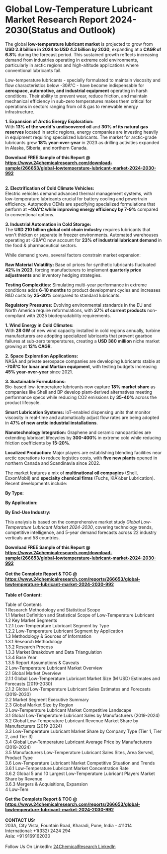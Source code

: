 <h1>Global Low-Temperature Lubricant Market Research Report 2024-2030(Status and Outlook)</h1><p>The global <strong>low-temperature lubricant market</strong> is projected to grow from <strong>USD 2.8 billion in 2024 to USD 4.3 billion by 2030</strong>, expanding at a <strong>CAGR of 6.8%</strong> during the forecast period. This sustained growth reflects increasing demand from industries operating in extreme cold environments, particularly in arctic regions and high-altitude applications where conventional lubricants fail.</p><p>Low-temperature lubricants - specially formulated to maintain viscosity and flow characteristics below -30Â°C - have become indispensable for <strong>aerospace, automotive, and industrial equipment</strong> operating in harsh conditions. Their ability to prevent wear, reduce friction, and maintain mechanical efficiency in sub-zero temperatures makes them critical for operations in sectors ranging from oil &amp; gas to renewable energy infrastructure.</p><p><strong>1. Expansion of Arctic Energy Exploration:</strong><br>
With <strong>13% of the world's undiscovered oil</strong> and <strong>30% of its natural gas reserves</strong> located in arctic regions, energy companies are investing heavily in equipment requiring specialized lubricants. The market for arctic-grade lubricants grew <strong>18% year-over-year</strong> in 2023 as drilling activities expanded in Alaska, Siberia, and northern Canada.</p><div><b>Download FREE Sample of this Report @ 
            <a href="https://www.24chemicalresearch.com/download-sample/266653/global-lowtemperature-lubricant-market-2024-2030-992">
            https://www.24chemicalresearch.com/download-sample/266653/global-lowtemperature-lubricant-market-2024-2030-992</a></b></div><br><p><strong>2. Electrification of Cold Climate Vehicles:</strong><br>
Electric vehicles demand advanced thermal management systems, with low-temperature lubricants crucial for battery cooling and powertrain efficiency. Automotive OEMs are specifying specialized formulations that perform at <strong>-40Â°C while improving energy efficiency by 7-9%</strong> compared to conventional options.</p><p><strong>3. Industrial Automation in Cold Storage:</strong><br>
The <strong>USD 210 billion global cold chain industry</strong> requires lubricants that won't thicken or separate in freezer environments. Automated warehouses operating at -28Â°C now account for <strong>23% of industrial lubricant demand</strong> in the food &amp; pharmaceutical sectors.</p><p>While demand grows, several factors constrain market expansion:</p><p><strong>Raw Material Volatility:</strong> Base oil prices for synthetic lubricants fluctuated <strong>42% in 2023</strong>, forcing manufacturers to implement <strong>quarterly price adjustments</strong> and inventory hedging strategies.</p><p><strong>Testing Complexities:</strong> Simulating multi-year performance in extreme conditions adds <strong>6-10 months</strong> to product development cycles and increases R&amp;D costs by <strong>25-30%</strong> compared to standard lubricants.</p><p><strong>Regulatory Pressures:</strong> Evolving environmental standards in the EU and North America require reformulations, with <strong>37% of current products</strong> non-compliant with 2025 biodegradability requirements.</p><p><strong>1. Wind Energy in Cold Climates:</strong><br>
With <strong>28 GW</strong> of new wind capacity installed in cold regions annually, turbine manufacturers are adopting specialized lubricants that prevent gearbox failures at sub-zero temperatures, creating a <strong>USD 380 million</strong> niche market growing at <strong>12% CAGR</strong>.</p><p><strong>2. Space Exploration Applications:</strong><br>
NASA and private aerospace companies are developing lubricants stable at <strong>-70Â°C for lunar and Martian equipment</strong>, with testing budgets increasing <strong>45% year-over-year</strong> since 2021.</p><p><strong>3. Sustainable Formulations:</strong><br>
Bio-based low-temperature lubricants now capture <strong>18% market share</strong> as companies like Shell and BP develop plant-derived alternatives meeting performance specs while reducing CO2 emissions by <strong>35-40%</strong> across the product lifecycle.</p><p><strong>Smart Lubrication Systems:</strong> IoT-enabled dispensing units that monitor viscosity in real-time and automatically adjust flow rates are being adopted in <strong>47% of new arctic industrial installations</strong>.</p><p><strong>Nanotechnology Integration:</strong> Graphene and ceramic nanoparticles are extending lubricant lifecycles by <strong>300-400%</strong> in extreme cold while reducing friction coefficients by <strong>15-20%</strong>.</p><p><strong>Localized Production:</strong> Major players are establishing blending facilities near arctic operations to reduce logistics costs, with <strong>five new plants</strong> opened in northern Canada and Scandinavia since 2022.</p><p>The market features a mix of <strong>multinational oil companies</strong> (Shell, ExxonMobil) and <strong>specialty chemical firms</strong> (Fuchs, KlÃ¼ber Lubrication). Recent developments include:</p><p><strong>By Type:</strong></p><p><strong>By Application:</strong></p><p><strong>By End-Use Industry:</strong></p><p>This analysis is based on the comprehensive market study <em>Global Low-Temperature Lubricant Market 2024-2030</em>, covering technology trends, competitive intelligence, and 5-year demand forecasts across 22 industry verticals and 58 countries.</p><div><b>Download FREE Sample of this Report @ 
            <a href="https://www.24chemicalresearch.com/download-sample/266653/global-lowtemperature-lubricant-market-2024-2030-992">
            https://www.24chemicalresearch.com/download-sample/266653/global-lowtemperature-lubricant-market-2024-2030-992</a></b></div><br><div><b>Get the Complete Report & TOC @ 
            <a href="https://www.24chemicalresearch.com/reports/266653/global-lowtemperature-lubricant-market-2024-2030-992">
            https://www.24chemicalresearch.com/reports/266653/global-lowtemperature-lubricant-market-2024-2030-992</a></b></div><br>
            <b>Table of Content:</b><p>Table of Contents<br />
1 Research Methodology and Statistical Scope<br />
1.1 Market Definition and Statistical Scope of Low-Temperature Lubricant<br />
1.2 Key Market Segments<br />
1.2.1 Low-Temperature Lubricant Segment by Type<br />
1.2.2 Low-Temperature Lubricant Segment by Application<br />
1.3 Methodology & Sources of Information<br />
1.3.1 Research Methodology<br />
1.3.2 Research Process<br />
1.3.3 Market Breakdown and Data Triangulation<br />
1.3.4 Base Year<br />
1.3.5 Report Assumptions & Caveats<br />
2 Low-Temperature Lubricant Market Overview<br />
2.1 Global Market Overview<br />
2.1.1 Global Low-Temperature Lubricant Market Size (M USD) Estimates and Forecasts (2019-2030)<br />
2.1.2 Global Low-Temperature Lubricant Sales Estimates and Forecasts (2019-2030)<br />
2.2 Market Segment Executive Summary<br />
2.3 Global Market Size by Region<br />
3 Low-Temperature Lubricant Market Competitive Landscape<br />
3.1 Global Low-Temperature Lubricant Sales by Manufacturers (2019-2024)<br />
3.2 Global Low-Temperature Lubricant Revenue Market Share by Manufacturers (2019-2024)<br />
3.3 Low-Temperature Lubricant Market Share by Company Type (Tier 1, Tier 2, and Tier 3)<br />
3.4 Global Low-Temperature Lubricant Average Price by Manufacturers (2019-2024)<br />
3.5 Manufacturers Low-Temperature Lubricant Sales Sites, Area Served, Product Type<br />
3.6 Low-Temperature Lubricant Market Competitive Situation and Trends<br />
3.6.1 Low-Temperature Lubricant Market Concentration Rate<br />
3.6.2 Global 5 and 10 Largest Low-Temperature Lubricant Players Market Share by Revenue<br />
3.6.3 Mergers & Acquisitions, Expansion<br />
4 Low-Tem</p><div><b>Get the Complete Report & TOC @ 
            <a href="https://www.24chemicalresearch.com/reports/266653/global-lowtemperature-lubricant-market-2024-2030-992">
            https://www.24chemicalresearch.com/reports/266653/global-lowtemperature-lubricant-market-2024-2030-992</a></b></div><br><b>CONTACT US:</b><br>
            203A, City Vista, Fountain Road, Kharadi, Pune, India - 411014<br>
            International: +1(332) 2424 294<br>
            Asia: +91 9169162030 <br><br>
            Follow Us On LinkedIn: <a href="https://www.linkedin.com/company/24chemicalresearch/">24ChemicalResearch LinkedIn</a>